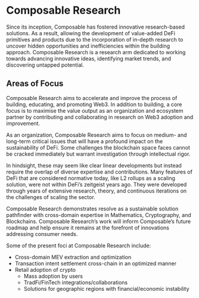 # Composable Research

Since its inception, Composable has fostered innovative research-based solutions. As a result, allowing the development of value-added DeFi primitives and products due to the incorporation of in-depth research to uncover hidden opportunities and inefficiencies within the building approach. Composable Research is a research arm dedicated to working towards advancing innovative ideas, identifying market trends, and discovering untapped potential.

## Areas of Focus

Composable Research aims to accelerate and improve the process of building, educating, and promoting Web3. In addition to building, a core focus is to maximise the value output as an organization and ecosystem partner by contributing and collaborating in research on Web3 adoption and improvement. 

As an organization, Composable Research aims to focus on medium- and long-term critical issues that will have a profound impact on the sustainability of DeFi. Some challenges the blockchain space faces cannot be cracked immediately but warrant investigation through intellectual rigor.

In hindsight, these may seem like clear linear developments but instead require the overlap of diverse expertise and contributions. Many features of DeFi that are considered normative today, like L2 rollups as a scaling solution, were not within DeFi’s zeitgeist years ago. They were developed through years of extensive research, theory, and continuous iterations on the challenges of scaling the sector.

Composable Research demonstrates resolve as a sustainable solution pathfinder with cross-domain expertise in Mathematics, Cryptography, and Blockchains. Composable Research’s work will inform Composable’s future roadmap and help ensure it remains at the forefront of innovations addressing consumer needs.

Some of the present foci at Composable Research include:
- Cross-domain MEV extraction and optimization
- Transaction intent settlement cross-chain in an optimized manner
- Retail adoption of crypto 
  - Mass adoption by users
  - TradFi/FinTech integrations/collaborations
  - Solutions for geographic regions with financial/economic instability
